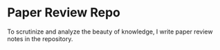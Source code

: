 # Paper Review Repo
To scrutinize and analyze the beauty of knowledge, I write paper review notes in the repository.
